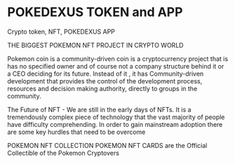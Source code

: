 # POKEDEXUS TOKEN and APP

Crypto token, NFT, POKEDEXUS APP

THE BIGGEST POKEMON NFT PROJECT IN CRYPTO WORLD

Pokemon coin is a community-driven coin is a cryptocurrency project that is has no specified owner and of course not a company structure behind it or a CEO deciding for its future. Instead of it , it has Community-driven development that provides the control of the development process, resources and decision making authority, directly to groups in the community. 

The Future of NFT - We are still in the early days of NFTs. It is a tremendously complex piece of technology that the vast majority of people have difficulty comprehending. In order to gain mainstream adoption there are some key hurdles that need to be overcome

POKEMON NFT COLLECTION
POKEMON NFT CARDS are the Official Collectible of the Pokemon Cryptovers
